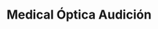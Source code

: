 ---
title: "Medical Óptica Audición"
url: /vitoria-gasteiz/medical-optica-audicion-posta-kalea-calle-postas/
shop: óptico
---